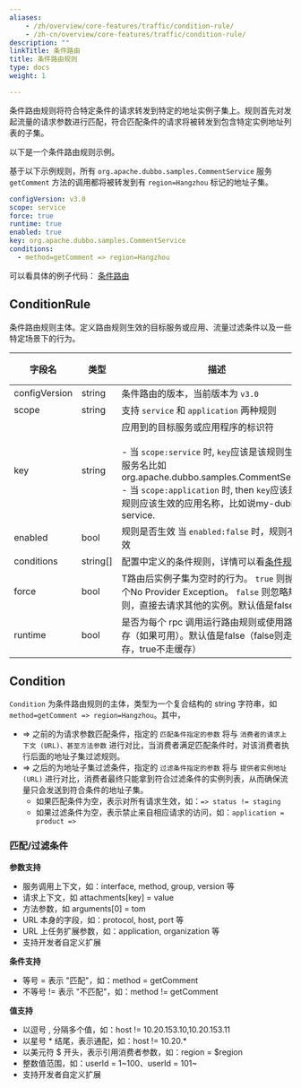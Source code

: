 ```yaml
---
aliases:
    - /zh/overview/core-features/traffic/condition-rule/
    - /zh-cn/overview/core-features/traffic/condition-rule/
description: ""
linkTitle: 条件路由
title: 条件路由规则
type: docs
weight: 1

---
```




条件路由规则将符合特定条件的请求转发到特定的地址实例子集上。规则首先对发起流量的请求参数进行匹配，符合匹配条件的请求将被转发到包含特定实例地址列表的子集。

以下是一个条件路由规则示例。

基于以下示例规则，所有 `org.apache.dubbo.samples.CommentService` 服务 `getComment` 方法的调用都将被转发到有 `region=Hangzhou` 标记的地址子集。

  ```yaml
  configVersion: v3.0
  scope: service
  force: true
  runtime: true
  enabled: true
  key: org.apache.dubbo.samples.CommentService
  conditions:
    - method=getComment => region=Hangzhou
  ```

可以看具体的例子代码： [条件路由](https://github.com/apache/dubbo-samples/tree/master/4-governance/dubbo-samples-configconditionrouter/src/main/java/org/apache/dubbo/samples/governance)

## ConditionRule

条件路由规则主体。定义路由规则生效的目标服务或应用、流量过滤条件以及一些特定场景下的行为。

| 字段名        | 类型     | **描述**                                                     | 必填 |
| --- | --- |--------------------------------------------------------------------------------------------------------------------------------------------------------------------------------------------------------------------------------------------------------------------------------------------------------------------------------------------------------------------------------------------------------------| ---- |
| configVersion | string   | 条件路由的版本，当前版本为 `v3.0`                            | 是   |
| scope         | string   | 支持 `service` 和 `application` 两种规则                     | 是   |
| key           | string   | 应用到的目标服务或应用程序的标识符<br/><br/>- 当 `scope:service` 时,  `key`应该是该规则生效的服务名比如 org.apache.dubbo.samples.CommentService<br/> - 当 `scope:application` 时, then `key`应该是该规则应该生效的应用名称，比如说my-dubbo-service. | 是   |
| enabled       | bool     | 规则是否生效 当 `enabled:false` 时，规则不生效               | 是   |
| conditions    | string[] | 配置中定义的条件规则，详情可以看[条件规则](https://cn.dubbo.apache.org/zh-cn/overview/core-features/traffic/condition-rule/#condition) | 是   |
| force         | bool     | T路由后实例子集为空时的行为。 `true` 则抛出一个No Provider Exception。  `false` 则忽略规则，直接去请求其他的实例。默认值是false | 否   |
| runtime       | bool     | 是否为每个 rpc 调用运行路由规则或使用路由缓存（如果可用）。默认值是false（false则走缓存，true不走缓存） | 否   |

## Condition

`Condition` 为条件路由规则的主体，类型为一个复合结构的 string 字符串，如 `method=getComment => region=Hangzhou`。其中，

* => 之前的为请求参数匹配条件，指定的 `匹配条件指定的参数` 将与 `消费者的请求上下文 (URL)、甚至方法参数` 进行对比，当消费者满足匹配条件时，对该消费者执行后面的地址子集过滤规则。
* => 之后的为地址子集过滤条件，指定的 `过滤条件指定的参数` 将与 `提供者实例地址 (URL)` 进行对比，消费者最终只能拿到符合过滤条件的实例列表，从而确保流量只会发送到符合条件的地址子集。
  * 如果匹配条件为空，表示对所有请求生效，如：`=> status != staging`
  * 如果过滤条件为空，表示禁止来自相应请求的访问，如：`application = product =>`

### 匹配/过滤条件

**参数支持**

* 服务调用上下文，如：interface, method, group, version 等
* 请求上下文，如 attachments[key] = value
* 方法参数，如 arguments[0] = tom
* URL 本身的字段，如：protocol, host, port 等
* URL 上任务扩展参数，如：application, organization 等
* 支持开发者自定义扩展

**条件支持**

* 等号 = 表示 "匹配"，如：method = getComment
* 不等号 != 表示 "不匹配"，如：method != getComment

**值支持**

* 以逗号 , 分隔多个值，如：host != 10.20.153.10,10.20.153.11
* 以星号 * 结尾，表示通配，如：host != 10.20.*
* 以美元符 $ 开头，表示引用消费者参数，如：region = $region
* 整数值范围，如：userId = 1~100、userId = 101~
* 支持开发者自定义扩展
